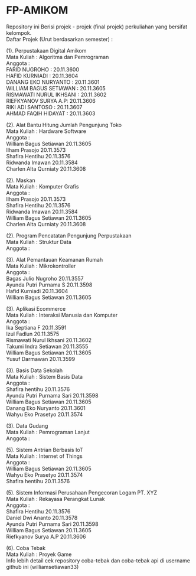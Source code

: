# FP-AMIKOM
Repository ini Berisi projek - projek (final projek) perkuliahan yang bersifat kelompok.<br>
Daftar Projek (Urut berdasarkan semester) :<br>

(1). Perpustakaan Digital Amikom<br>
   Mata Kuliah : Algoritma dan Pemrograman<br>
   Anggota :<br>
   FARID NUGROHO : 20.11.3600<br>
   HAFID KURNIADI : 20.11.3604<br>
   DANANG EKO NURYANTO : 20.11.3601<br>
   WILLIAM BAGUS SETIAWAN : 20.11.3605<br>
   RISMAWATI NURUL IKHSANI : 20.11.3602<br>
   RIEFKYANOV SURYA A.P: 20.11.3606<br>
   RIKI ADI SANTOSO : 20.11.3607<br>
   AHMAD FAQIH HIDAYAT : 20.11.3603<br>
   
(2). Alat Bantu Hitung Jumlah Pengunjung Toko<br>
   Mata Kuliah : Hardware Software<br>
   Anggota :<br>
   William Bagus Setiawan 20.11.3605<br>
   Ilham Prasojo 20.11.3573<br>
   Shafira Hentihu 20.11.3576<br>
   Ridwanda Imawan 20.11.3584<br>
   Charlen Alta Qurniaty 20.11.3608<br>
   
(2). Maskan<br>
   Mata Kuliah : Komputer Grafis<br>
   Anggota :<br>
   Ilham Prasojo 20.11.3573<br>
   Shafira Hentihu 20.11.3576<br>
   Ridwanda Imawan 20.11.3584<br>
   William Bagus Setiawan 20.11.3605<br>
   Charlen Alta Qurniaty 20.11.3608<br>
   
(2). Program Pencatatan Pengunjung Perpustakaan<br>
   Mata Kuliah : Struktur Data<br>
   Anggota :<br>
   
(3). Alat Pemantauan Keamanan Rumah<br>
   Mata Kuliah : Mikrokontroller<br>
   Anggota :<br>
   Bagas Julio Nugroho 20.11.3557<br>
   Ayunda Putri Purnama S 20.11.3598<br>
   Hafid Kurniadi 20.11.3604<br>
   William Bagus Setiawan 20.11.3605<br>
   
(3). Aplikasi Ecommerce<br>
   Mata Kuliah : Interaksi Manusia dan Komputer<br>
   Anggota :<br>
   Ika Septiana F 20.11.3591<br>
   Izul Fadlun 20.11.3575<br>
   Rismawati Nurul Ikhsani 20.11.3602<br>
   Takumi Indra Setiawan 20.11.3555<br>
   William Bagus Setiawan 20.11.3605<br>
   Yusuf Darmawan 20.11.3599<br>
   
(3). Basis Data Sekolah<br>
   Mata Kuliah : Sistem Basis Data<br>
   Anggota :<br>
   Shafira hentihu 20.11.3576<br>
   Ayunda Putri Purnama Sari 20.11.3598<br>
   William Bagus Setiawan 20.11.3605<br>
   Danang Eko Nuryanto 20.11.3601<br>
   Wahyu Eko Prasetyo 20.11.3574<br>
   
(3). Data Gudang<br>
   Mata Kuliah : Pemrograman Lanjut<br>
   Anggota :<br>
   
(5). Sistem Antrian Berbasis IoT<br>
   Mata Kuliah : Internet of Things<br>
   Anggota :<br>
   William Bagus Setiawan 20.11.3605<br>
   Wahyu Eko Prasetyo 20.11.3574<br>
   Shafira hentihu 20.11.3576<br>
   
(5). Sistem Informasi Perusahaan Pengecoran Logam PT. XYZ<br>
   Mata Kuliah : Rekayasa Perangkat Lunak<br>
   Anggota :<br>
   Shafira Hentihu 20.11.3576<br>
   Daniel Dwi Ananto 20.11.3578<br>
   Ayunda Putri Purnama Sari 20.11.3598<br>
   William Bagus Setiawan 20.11.3605<br>
   Riefkyanov Surya A.P 20.11.3606<br>
   
(6). Coba Tebak<br>
   Mata Kuliah : Proyek Game<br>
   Info lebih detail cek repository coba-tebak dan coba-tebak api di username github ini (williamsetiawan33)
